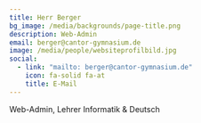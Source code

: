 ```yaml
---
title: Herr Berger
bg_image: /media/backgrounds/page-title.png
description: Web-Admin
email: berger@cantor-gymnasium.de
image: /media/people/websiteprofilbild.jpg
social:
  - link: "mailto: berger@cantor-gymnasium.de"
    icon: fa-solid fa-at
    title: E-Mail
---
```

Web-Admin, Lehrer Informatik & Deutsch
